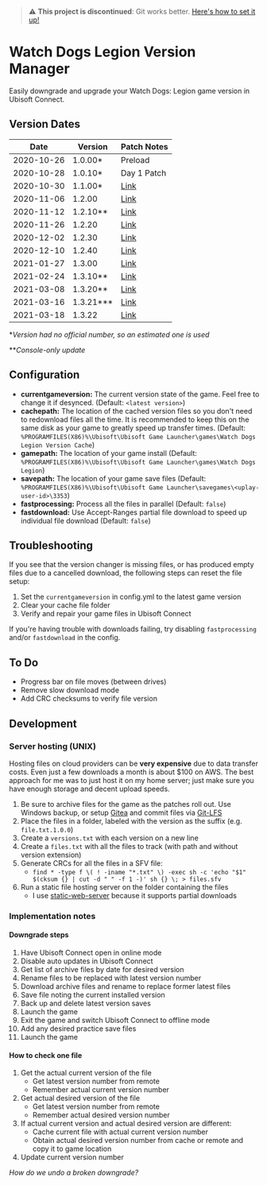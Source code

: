 > :warning: **This project is discontinued**: Git works better. [Here's how to set it up!](https://github.com/claabs/watch-dogs-legion-version-manager/blob/master/GitAlternative.md)

# Watch Dogs Legion Version Manager

Easily downgrade and upgrade your Watch Dogs: Legion game version in Ubisoft Connect.

## Version Dates

| Date       | Version   | Patch Notes                                                                                                                                     |
|------------|-----------|-------------------------------------------------------------------------------------------------------------------------------------------------|
| 2020-10-26 | 1.0.00*   | Preload                                                                                                                                         |
| 2020-10-28 | 1.0.10*   | Day 1 Patch                                                                                                                                     |
| 2020-10-30 | 1.1.00*   | [Link](https://forums.ubisoft.com/showthread.php/2285126-*COMPLETE*-Maintenance-for-Hotfix-Patch-October-28-(Xbox-amp-PS4)-amp-October-30-(PC)) |
| 2020-11-06 | 1.2.00    | [Link](https://forums.ubisoft.com/showthread.php/2289326-Bug-Fixes-for-PlayStation-4-Xbox-One-and-Stadia-TU-2-0)                                |
| 2020-11-12 | 1.2.10**  | [Link](https://forums.ubisoft.com/showthread.php/2291783-TU2-10-Bug-fixes)                                                                      |
| 2020-11-26 | 1.2.20    | [Link](https://forums.ubisoft.com/showthread.php/2297075-Patch-Notes-TU-2-20)                                                                   |
| 2020-12-02 | 1.2.30    | [Link](https://forums.ubisoft.com/showthread.php/2299330-TU-2-30-Patch-Notes)                                                                   |
| 2020-12-10 | 1.2.40    | [Link](https://forums.ubisoft.com/showthread.php/2302093-Title-Update-2-40-Patch-Notes)                                                         |
| 2021-01-27 | 1.3.00    | [Link](https://forums.ubisoft.com/showthread.php/2315110-Title-Update-3-0-Patch-Notes)                                                          |
| 2021-02-24 | 1.3.10**  | [Link](https://forums.ubisoft.com/showthread.php/2323279-TU-3-1-Console-Update)                                                                 |
| 2021-03-08 | 1.3.20**  | [Link](https://forums.ubisoft.com/showthread.php/2325930-Title-Update-3-20-Patch-Notes)                                                         |
| 2021-03-16 | 1.3.21*** | [Link](https://forums.ubisoft.com/showthread.php/2327539-Hotfix-3-21-Patch-Notes)                                                               |
| 2021-03-18 | 1.3.22    | [Link](https://forums.ubisoft.com/showthread.php/2327849-Title-Update-3-22-and-Online-Mode-for-PC-Patch-Notes)                                  |

\**Version had no official number, so an estimated one is used*

\*\**Console-only update*

## Configuration

* **currentgameversion:** The current version state of the game. Feel free to change it if desynced. (Default: `<latest version>`)
* **cachepath:** The location of the cached version files so you don't need to redownload files all the time. It is recommended to keep this on the same disk as your game to greatly speed up transfer times. (Default: `%PROGRAMFILES(X86)%\Ubisoft\Ubisoft Game Launcher\games\Watch Dogs Legion Version Cache`)
* **gamepath:** The location of your game install (Default: `%PROGRAMFILES(X86)%\Ubisoft\Ubisoft Game Launcher\games\Watch Dogs Legion`)
* **savepath:** The location of your game save files (Default: `%PROGRAMFILES(X86)%\Ubisoft\Ubisoft Game Launcher\savegames\<uplay-user-id>\3353`)
* **fastprocessing:** Process all the files in parallel (Default: `false`)
* **fastdownload:** Use Accept-Ranges partial file download to speed up individual file download (Default: `false`)

## Troubleshooting

If you see that the version changer is missing files, or has produced empty files due to a cancelled download, the following steps can reset the file setup:

1. Set the `currentgameversion` in config.yml to the latest game version
1. Clear your cache file folder
1. Verify and repair your game files in Ubisoft Connect

If you're having trouble with downloads failing, try disabling `fastprocessing` and/or `fastdownload` in the config.

## To Do

* Progress bar on file moves (between drives)
* Remove slow download mode
* Add CRC checksums to verify file version

## Development

### Server hosting (UNIX)

Hosting files on cloud providers can be **very expensive** due to data transfer costs. Even just a few downloads a month is about $100 on AWS. The best approach for me was to just host it on my home server; just make sure you have enough storage and decent upload speeds.

1. Be sure to archive files for the game as the patches roll out. Use Windows backup, or setup [Gitea](https://github.com/go-gitea/gitea) and commit files via [Git-LFS](https://git-lfs.github.com/)
1. Place the files in a folder, labeled with the version as the suffix (e.g. `file.txt.1.0.0`)
1. Create a `versions.txt` with each version on a new line
1. Create a `files.txt` with all the files to track (with path and without version extension)
1. Generate CRCs for all the files in a SFV file:
   * `find * -type f \( ! -iname "*.txt" \) -exec sh -c 'echo "$1" $(cksum {} | cut -d " " -f 1 -)' sh {} \; > files.sfv`
1. Run a static file hosting server on the folder containing the files
   * I use [static-web-server](https://github.com/joseluisq/static-web-server) because it supports partial downloads

### Implementation notes

#### Downgrade steps

1. Have Ubisoft Connect open in online mode
1. Disable auto updates in Ubisoft Connect
1. Get list of archive files by date for desired version
1. Rename files to be replaced with latest version number
1. Download archive files and rename to replace former latest files
1. Save file noting the current installed version
1. Back up and delete latest version saves
1. Launch the game
1. Exit the game and switch Ubisoft Connect to offline mode
1. Add any desired practice save files
1. Launch the game

#### How to check one file

1. Get the actual current version of the file
   * Get latest version number from remote
   * Remember actual current version number
1. Get actual desired version of the file
   * Get latest version number from remote
   * Remember actual desired version number
1. If actual current version and actual desired version are different:
   * Cache current file with actual current version number
   * Obtain actual desired version number from cache or remote and copy it to game location
1. Update current version number

*How do we undo a broken downgrade?*
